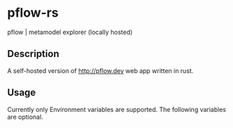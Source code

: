 # pflow-rs

pflow | metamodel explorer (locally hosted)

## Description

A self-hosted version of http://pflow.dev web app written in rust.

## Usage

Currently only Environment variables are supported.
The following variables are optional.
